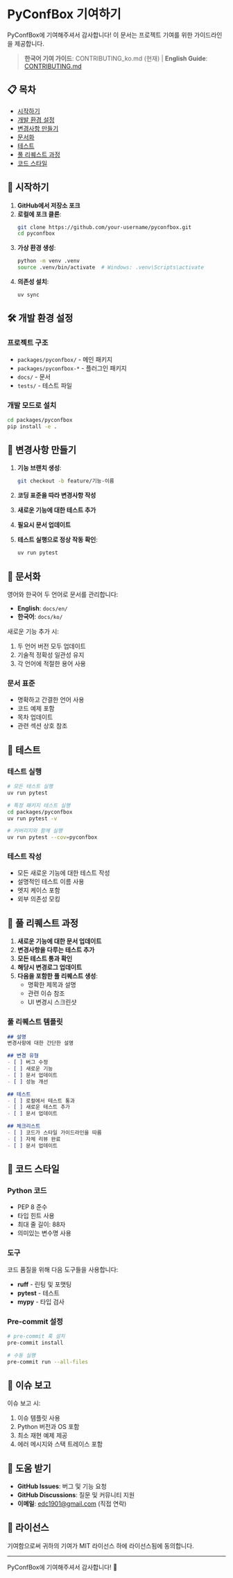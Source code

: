 # PyConfBox 기여하기

PyConfBox에 기여해주셔서 감사합니다! 이 문서는 프로젝트 기여를 위한 가이드라인을 제공합니다.

> **한국어 기여 가이드**: CONTRIBUTING_ko.md (현재) | **English Guide**: [CONTRIBUTING.md](CONTRIBUTING.md)

## 📋 목차

- [시작하기](#시작하기)
- [개발 환경 설정](#개발-환경-설정)
- [변경사항 만들기](#변경사항-만들기)
- [문서화](#문서화)
- [테스트](#테스트)
- [풀 리퀘스트 과정](#풀-리퀘스트-과정)
- [코드 스타일](#코드-스타일)

## 🚀 시작하기

1. **GitHub에서 저장소 포크**
2. **로컬에 포크 클론**:
   ```bash
   git clone https://github.com/your-username/pyconfbox.git
   cd pyconfbox
   ```
3. **가상 환경 생성**:
   ```bash
   python -m venv .venv
   source .venv/bin/activate  # Windows: .venv\Scripts\activate
   ```
4. **의존성 설치**:
   ```bash
   uv sync
   ```

## 🛠️ 개발 환경 설정

### 프로젝트 구조
- `packages/pyconfbox/` - 메인 패키지
- `packages/pyconfbox-*` - 플러그인 패키지
- `docs/` - 문서
- `tests/` - 테스트 파일

### 개발 모드로 설치
```bash
cd packages/pyconfbox
pip install -e .
```

## 🔄 변경사항 만들기

1. **기능 브랜치 생성**:
   ```bash
   git checkout -b feature/기능-이름
   ```

2. **코딩 표준을 따라 변경사항 작성**

3. **새로운 기능에 대한 테스트 추가**

4. **필요시 문서 업데이트**

5. **테스트 실행으로 정상 작동 확인**:
   ```bash
   uv run pytest
   ```

## 📖 문서화

영어와 한국어 두 언어로 문서를 관리합니다:

- **English**: `docs/en/`
- **한국어**: `docs/ko/`

새로운 기능 추가 시:
1. 두 언어 버전 모두 업데이트
2. 기술적 정확성 일관성 유지
3. 각 언어에 적절한 용어 사용

### 문서 표준
- 명확하고 간결한 언어 사용
- 코드 예제 포함
- 목차 업데이트
- 관련 섹션 상호 참조

## 🧪 테스트

### 테스트 실행
```bash
# 모든 테스트 실행
uv run pytest

# 특정 패키지 테스트 실행
cd packages/pyconfbox
uv run pytest -v

# 커버리지와 함께 실행
uv run pytest --cov=pyconfbox
```

### 테스트 작성
- 모든 새로운 기능에 대한 테스트 작성
- 설명적인 테스트 이름 사용
- 엣지 케이스 포함
- 외부 의존성 모킹

## 📝 풀 리퀘스트 과정

1. **새로운 기능에 대한 문서 업데이트**
2. **변경사항을 다루는 테스트 추가**
3. **모든 테스트 통과 확인**
4. **해당시 변경로그 업데이트**
5. **다음을 포함한 풀 리퀘스트 생성**:
   - 명확한 제목과 설명
   - 관련 이슈 참조
   - UI 변경시 스크린샷

### 풀 리퀘스트 템플릿
```markdown
## 설명
변경사항에 대한 간단한 설명

## 변경 유형
- [ ] 버그 수정
- [ ] 새로운 기능
- [ ] 문서 업데이트
- [ ] 성능 개선

## 테스트
- [ ] 로컬에서 테스트 통과
- [ ] 새로운 테스트 추가
- [ ] 문서 업데이트

## 체크리스트
- [ ] 코드가 스타일 가이드라인을 따름
- [ ] 자체 리뷰 완료
- [ ] 문서 업데이트
```

## 🎨 코드 스타일

### Python 코드
- PEP 8 준수
- 타입 힌트 사용
- 최대 줄 길이: 88자
- 의미있는 변수명 사용

### 도구
코드 품질을 위해 다음 도구들을 사용합니다:
- **ruff** - 린팅 및 포맷팅
- **pytest** - 테스트
- **mypy** - 타입 검사

### Pre-commit 설정
```bash
# pre-commit 훅 설치
pre-commit install

# 수동 실행
pre-commit run --all-files
```

## 🐛 이슈 보고

이슈 보고 시:
1. 이슈 템플릿 사용
2. Python 버전과 OS 포함
3. 최소 재현 예제 제공
4. 에러 메시지와 스택 트레이스 포함

## 💬 도움 받기

- **GitHub Issues**: 버그 및 기능 요청
- **GitHub Discussions**: 질문 및 커뮤니티 지원
- **이메일**: edc1901@gmail.com (직접 연락)

## 📄 라이선스

기여함으로써 귀하의 기여가 MIT 라이선스 하에 라이선스됨에 동의합니다.

---

PyConfBox에 기여해주셔서 감사합니다! 🚀 